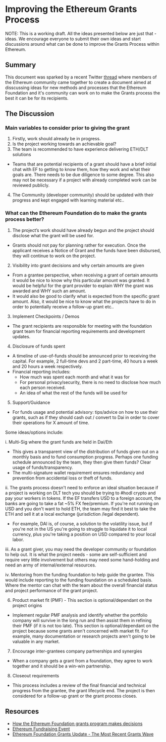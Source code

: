 # Improving the Ethereum Grants Process

NOTE: This is a working draft. All the ideas presented below are just that - ideas. We encourage everyone to submit their own ideas and start discussions around what can be done to improve the Grants Process within Ethereum. 


## Summary

This document was sparked by a recent Twitter [thread](https://twitter.com/CharlieStLouis/status/1081356056561926146) where members of the Ethereum community came together to create a document aimed at disscussing ideas for new methods and processes that the Ethereum Foundation and it's community can work on to make the Grants process the best it can be for its recipients.

## The Discussion


### Main variables to consider prior to giving the grant

1. Firstly, work should already be in progress.
2. Is the project working towards an achievable goal? 
3. The team is recommended to have experience delivering ETH/DLT solutions
  - Teams that are potential recipients of a grant should have a brief initial chat with EF to getting to know them, how they work and what their goals are. There needs to be due diligence to some degree. This also may not be necessary if a project with already completed work can be reviewed publicly.
4. The Community (developer community) should be updated with their progress and kept engaged with learning material etc..


### What can the Ethereum Foundation do to make the grants process better? 

1. The project’s work should have already begun and the project should disclose what the grant will be used for. 
- Grants should not pay for planning rather for execution. Once the applicant receives a Notice of Grant and the funds have been disbursed, they will continue to work on the project.

2. Visibility into grant decisions and why certain amounts are given
- From a grantee perspective, when receiving a grant of certain amounts it would be nice to know why this particular amount was granted. It would be helpful for the grant provider to explain WHY the grant was awarded and WHY such an amount.
- It would also be good to clarify what is expected from the specific grant amount. Also, it would be nice to know what the projects have to do in order to potentially receive a follow-up grant etc..

3. Implement Checkpoints / Demos
- The grant recipients are responsible for meeting with the foundation grant team for financial reporting requirements and development updates.

4. Disclosure of funds spent
- A timeline of use-of-funds should be announced prior to receiving the capital. For example, 2 full-time devs and 2 part-time, 40 hours a week and 20 hours a week respectively.
- Financial reporting includes:
  - How much was spent each month and what it was for
  - For personal privacy/security, there is no need to disclose how much each person received.
  - An idea of what the rest of the funds will be used for 

5. Support/Guidance

- For funds usage and potential advisory: tips/advice on how to use their grants, such as if they should cash out / convert to Dai in order to cover their operations for X amount of time.

Some ideas/options include: 

i. Multi-Sig where the grant funds are held in Dai/Eth 
- This gives a transparent view of the distribution of funds given out on a monthly basis and to fund consumption progress. Perhaps one funding schedule announced by the team, they then give them funds? Clear usage of funds/transparency. 
- The multi-signature wallet requirement ensures redundancy and prevention from accidental loss or theft of funds.

ii. The grants process doesn't need to enforce an ideal situation because if a project is working on DLT tech you should be trying to #hodl crypto and pay your workers in tokens. If the EF transfers USD to a foreign account, the banks are going to take a fat ~5% FX fee/premium. If you're not running on USD and you don't want to hold ETH, the team may find it best to take the ETH and sell it at a local exchange (jurisdiction /legal dependent).

- For example, DAI is, of course, a solution to the volatility issue, but if you're not in the US you're going to struggle to liquidate it to local currency, plus you're taking a position on USD compared to your local labor.

iii. As a grant giver, you may need the developer community or foundation to help out. It is what the project needs - some are self-sufficient and require very little involvement but others may need some hand-holding and need an army of internal/external resources. 

iv. Mentoring from the funding foundation to help guide the grantee. This would include reporting to the funding foundation on a scheduled basis. Where the mentor can chat with the team about the overall financial status and project performance of the grant project.

6. Product market fit (PMF) - This section is optional/dependant on the project origins

- Implement regular PMF analysis and identify whether the portfolio company will survive in the long run and then assist them in refining their PMF (if it is not too late). This section is optional/dependant on the project because some grants aren't concerned with market fit. For example, many documentation or research projects aren't going to be valuable in any market.

7. Encourage inter-grantees company partnerships and synergies
 - When a company gets a grant from a foundation, they agree to work together and it should be a win-win partnership. 
 
8. Closeout requirements

- This process includes a review of the final financial and technical progress from the grantee, the grant lifecycle end. The project is then considered for a follow-up grant or the grant process closes.


## Resources

- [How the Ethereum Foundation grants program makes decisions](https://blog.ethereum.org/2018/10/24/how-the-ethereum-foundation-grants-program-makes-decisions/)
- [Ethereum Fundraising Event](https://docs.ethhub.io/other/ethereum-fundraising-event)
- [Ethereum Foundation Grants Update - The Most Recent Grants Wave](https://blog.ethereum.org/2018/10/15/ethereum-foundation-grants-update-wave-4/)
